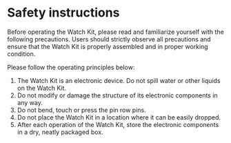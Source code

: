 # Safety instructions

Before operating the Watch Kit, please read and familiarize yourself with the following precautions. Users should strictly observe all precautions and ensure that the Watch Kit is properly assembled and in proper working condition.

Please follow the operating principles below:

1. The Watch Kit is an electronic device. Do not spill water or other liquids on the Watch Kit.
3. Do not modify or damage the structure of its electronic components in any way.
4. Do not bend, touch or press the pin row pins.
5. Do not place the Watch Kit in a location where it can be easily dropped.
6. After each operation of the Watch Kit, store the electronic components in a dry, neatly packaged box.
